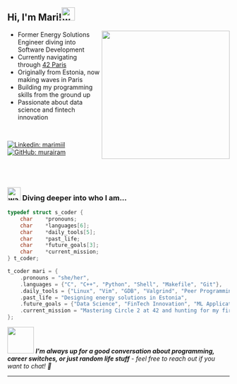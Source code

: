<h2> Hi, I'm Mari!<img width="30" height="30" alt="woman-technologist-medium-light-skin-tone_1f469-1f3fc-200d-1f4bb" src="https://github.com/user-attachments/assets/29254562-2cc8-4f81-9f7a-9a9dcbd52ac8" />
</h2>
<img align='right' src="https://media4.giphy.com/media/v1.Y2lkPTc5MGI3NjExMHdmNWNheXVxNHNuYThrNWs3ZjRvbDJxZzVoNmR5a25mdDh6Ym1qayZlcD12MV9pbnRlcm5hbF9naWZfYnlfaWQmY3Q9Zw/5GuExKmluBdrrtAFwk/giphy.gif" width="290">

- Former Energy Solutions Engineer diving into Software Development
- Currently navigating through [42 Paris](https://42.fr/)
- Originally from Estonia, now making waves in Paris
- Building my programming skills from the ground up
- Passionate about data science and fintech innovation
<br>

[![Linkedin: marimiil](https://img.shields.io/badge/-marimiil-blue?style=flat-square&logo=Linkedin&logoColor=white&link=https://www.linkedin.com/in/marimiil/)](https://www.linkedin.com/in/marimiil/)
[![GitHub: murairam](https://img.shields.io/badge/-murairam-333?style=flat-square&logo=github&logoColor=white&link=https://github.com/murairam)](https://github.com/murairam)

<br>
<br>


### <img width="30" height="30" alt="water-wave_1f30a" src="https://github.com/user-attachments/assets/79b496d8-bcf6-485b-8b56-17599ab993ed" /> Diving deeper into who I am...  

```c
typedef struct s_coder {
    char    *pronouns;
    char    *languages[6];
    char    *daily_tools[5];
    char    *past_life;
    char    *future_goals[3];
    char    *current_mission;
} t_coder;

t_coder mari = {
    .pronouns = "she/her",
    .languages = {"C", "C++", "Python", "Shell", "Makefile", "Git"},
    .daily_tools = {"Linux", "Vim", "GDB", "Valgrind", "Peer Programming"},
    .past_life = "Designing energy solutions in Estonia",
    .future_goals = {"Data Science", "FinTech Innovation", "ML Applications"},
    .current_mission = "Mastering Circle 2 at 42 and hunting for my first dev role"
};
```

<img src="https://media.giphy.com/media/3o6ZtaO9BZHcOjmErm/giphy.gif" width="60"> <em><b>I'm always up for a good conversation about programming, career switches, or just random life stuff</b> - feel free to reach out if you want to chat! 💬</em>

---
